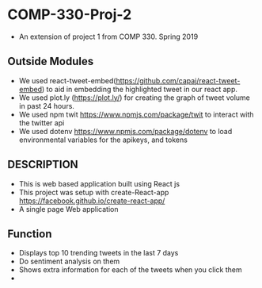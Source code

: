 # COMP-330-Proj-2

* An extension of project 1 from COMP 330. Spring 2019

## Outside Modules
* We used react-tweet-embed(https://github.com/capaj/react-tweet-embed) to aid in embedding the highlighted tweet in our react app.
* We used plot.ly (https://plot.ly/) for creating the graph of tweet volume in past 24 hours.
* We used npm twit https://www.npmjs.com/package/twit to interact with the twitter api 
* We used dotenv https://www.npmjs.com/package/dotenv to load environmental variables for the apikeys, and tokens 

## DESCRIPTION
* This is web based application built using React js
* This project was setup with create-React-app https://facebook.github.io/create-react-app/
* A single page Web application 
## Function
* Displays top 10 trending tweets in the last 7 days 
* Do sentiment analysis on them 
* Shows extra information for each of the tweets when you click them
* 